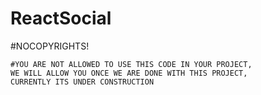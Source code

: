 # ReactSocial


#NOCOPYRIGHTS!
~~~
#YOU ARE NOT ALLOWED TO USE THIS CODE IN YOUR PROJECT, 
WE WILL ALLOW YOU ONCE WE ARE DONE WITH THIS PROJECT, 
CURRENTLY ITS UNDER CONSTRUCTION
~~~
